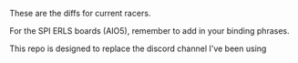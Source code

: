 These are the diffs for current racers.

For the SPI ERLS boards (AIO5), remember to add in your binding phrases.

This repo is designed to replace the discord channel I've been using
